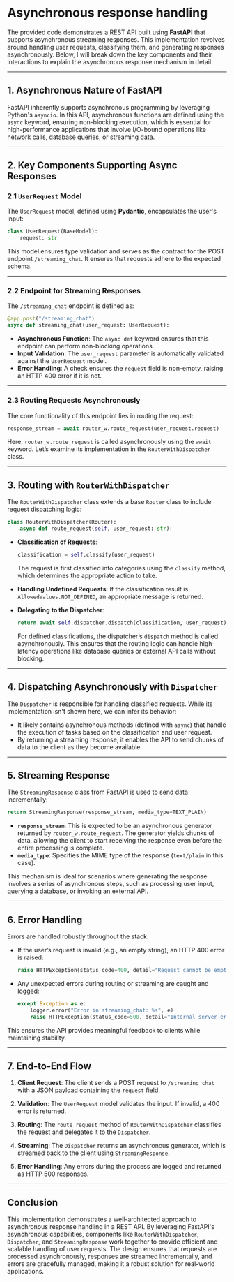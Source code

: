 
# Asynchronous response handling

The provided code demonstrates a REST API built using **FastAPI** that supports asynchronous streaming responses. This implementation revolves around handling user requests, classifying them, and generating responses asynchronously. Below, I will break down the key components and their interactions to explain the asynchronous response mechanism in detail.

---

## 1. Asynchronous Nature of FastAPI
FastAPI inherently supports asynchronous programming by leveraging Python's `asyncio`. In this API, asynchronous functions are defined using the `async` keyword, ensuring non-blocking execution, which is essential for high-performance applications that involve I/O-bound operations like network calls, database queries, or streaming data.

---

## 2. Key Components Supporting Async Responses

### 2.1 `UserRequest` Model
The `UserRequest` model, defined using **Pydantic**, encapsulates the user's input:
```python
class UserRequest(BaseModel):
    request: str
```
This model ensures type validation and serves as the contract for the POST endpoint `/streaming_chat`. It ensures that requests adhere to the expected schema.

---

### 2.2 Endpoint for Streaming Responses
The `/streaming_chat` endpoint is defined as:
```python
@app.post("/streaming_chat")
async def streaming_chat(user_request: UserRequest):
```
- **Asynchronous Function**: The `async def` keyword ensures that this endpoint can perform non-blocking operations.
- **Input Validation**: The `user_request` parameter is automatically validated against the `UserRequest` model.
- **Error Handling**: A check ensures the `request` field is non-empty, raising an HTTP 400 error if it is not.

---

### 2.3 Routing Requests Asynchronously
The core functionality of this endpoint lies in routing the request:
```python
response_stream = await router_w.route_request(user_request.request)
```
Here, `router_w.route_request` is called asynchronously using the `await` keyword. Let’s examine its implementation in the `RouterWithDispatcher` class.

---

## 3. Routing with `RouterWithDispatcher`
The `RouterWithDispatcher` class extends a base `Router` class to include request dispatching logic:
```python
class RouterWithDispatcher(Router):
    async def route_request(self, user_request: str):
```
- **Classification of Requests**:
  ```python
  classification = self.classify(user_request)
  ```
  The request is first classified into categories using the `classify` method, which determines the appropriate action to take.

- **Handling Undefined Requests**:
  If the classification result is `AllowedValues.NOT_DEFINED`, an appropriate message is returned.

- **Delegating to the Dispatcher**:
  ```python
  return await self.dispatcher.dispatch(classification, user_request)
  ```
  For defined classifications, the dispatcher’s `dispatch` method is called asynchronously. This ensures that the routing logic can handle high-latency operations like database queries or external API calls without blocking.

---

## 4. Dispatching Asynchronously with `Dispatcher`
The `Dispatcher` is responsible for handling classified requests. While its implementation isn't shown here, we can infer its behavior:
- It likely contains asynchronous methods (defined with `async`) that handle the execution of tasks based on the classification and user request.
- By returning a streaming response, it enables the API to send chunks of data to the client as they become available.

---

## 5. Streaming Response
The `StreamingResponse` class from FastAPI is used to send data incrementally:
```python
return StreamingResponse(response_stream, media_type=TEXT_PLAIN)
```
- **`response_stream`**:
  This is expected to be an asynchronous generator returned by `router_w.route_request`. The generator yields chunks of data, allowing the client to start receiving the response even before the entire processing is complete.
- **`media_type`**:
  Specifies the MIME type of the response (`text/plain` in this case).

This mechanism is ideal for scenarios where generating the response involves a series of asynchronous steps, such as processing user input, querying a database, or invoking an external API.

---

## 6. Error Handling
Errors are handled robustly throughout the stack:
- If the user’s request is invalid (e.g., an empty string), an HTTP 400 error is raised:
  ```python
  raise HTTPException(status_code=400, detail="Request cannot be empty.")
  ```
- Any unexpected errors during routing or streaming are caught and logged:
  ```python
  except Exception as e:
      logger.error("Error in streaming_chat: %s", e)
      raise HTTPException(status_code=500, detail="Internal server error") from e
  ```
This ensures the API provides meaningful feedback to clients while maintaining stability.

---

## 7. End-to-End Flow

1. **Client Request**:
   The client sends a POST request to `/streaming_chat` with a JSON payload containing the `request` field.

2. **Validation**:
   The `UserRequest` model validates the input. If invalid, a 400 error is returned.

3. **Routing**:
   The `route_request` method of `RouterWithDispatcher` classifies the request and delegates it to the `Dispatcher`.

4. **Streaming**:
   The `Dispatcher` returns an asynchronous generator, which is streamed back to the client using `StreamingResponse`.

5. **Error Handling**:
   Any errors during the process are logged and returned as HTTP 500 responses.

---

## Conclusion
This implementation demonstrates a well-architected approach to asynchronous response handling in a REST API. By leveraging FastAPI's asynchronous capabilities, components like `RouterWithDispatcher`, `Dispatcher`, and `StreamingResponse` work together to provide efficient and scalable handling of user requests. The design ensures that requests are processed asynchronously, responses are streamed incrementally, and errors are gracefully managed, making it a robust solution for real-world applications.
